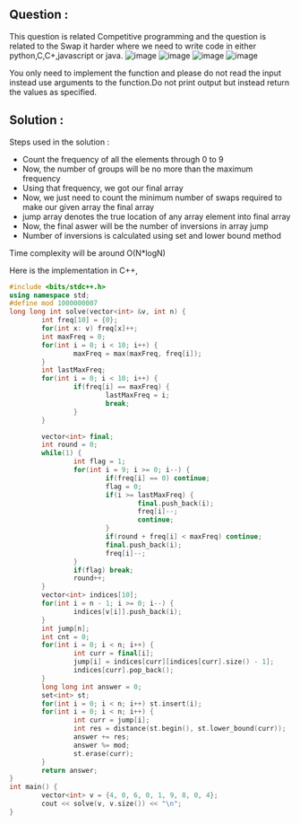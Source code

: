 ## Question :
This question is related Competitive programming and the question is related to the Swap it harder where we need to write code in either python,C,C+,javascript or java.
![image](https://user-images.githubusercontent.com/78461084/199543384-e1cdd92d-2e97-4dc8-ad5e-0d29a9aee191.png)
![image](https://user-images.githubusercontent.com/78461084/199543692-984b9426-09da-4a54-9ba5-48f3bdb2a1ca.png)
![image](https://user-images.githubusercontent.com/78461084/199543852-8d7228e3-d38d-4937-a7e3-aaa8cbedc4b9.png)
![image](https://user-images.githubusercontent.com/78461084/199543932-2180a3e1-c982-4e98-b738-029c56966a6c.png)

You only need to implement the function and please do not read the input instead use arguments to the function.Do not print output but instead return the values as specified.

## Solution :
Steps used in the solution :

- Count the frequency of all the elements through 0 to 9
- Now, the number of groups will be no more than the maximum frequency
- Using that frequency, we got our final array
- Now, we just need to count the minimum number of swaps required to make our given array the final array
- jump array denotes the true location of any array element into final array
- Now, the final aswer will be the number of inversions in array jump
- Number of inversions is calculated using set and lower bound method

Time complexity will be around O(N*logN)

Here is the implementation in C++,

```C++
#include <bits/stdc++.h>
using namespace std;
#define mod 1000000007
long long int solve(vector<int> &v, int n) {
        int freq[10] = {0};
        for(int x: v) freq[x]++;
        int maxFreq = 0;
        for(int i = 0; i < 10; i++) {
                maxFreq = max(maxFreq, freq[i]);
        }
        int lastMaxFreq;
        for(int i = 0; i < 10; i++) {
                if(freq[i] == maxFreq) {
                        lastMaxFreq = i;
                        break;
                }
        }

        vector<int> final;
        int round = 0;
        while(1) {
                int flag = 1;
                for(int i = 9; i >= 0; i--) {
                        if(freq[i] == 0) continue;
                        flag = 0;
                        if(i >= lastMaxFreq) {
                                final.push_back(i);
                                freq[i]--;
                                continue;
                        }
                        if(round + freq[i] < maxFreq) continue;
                        final.push_back(i);
                        freq[i]--;
                }
                if(flag) break;
                round++;
        }
        vector<int> indices[10];
        for(int i = n - 1; i >= 0; i--) {
                indices[v[i]].push_back(i);
        }
        int jump[n];
        int cnt = 0;
        for(int i = 0; i < n; i++) {
                int curr = final[i];
                jump[i] = indices[curr][indices[curr].size() - 1];
                indices[curr].pop_back();
        }
        long long int answer = 0;
        set<int> st;
        for(int i = 0; i < n; i++) st.insert(i);
        for(int i = 0; i < n; i++) {
                int curr = jump[i];
                int res = distance(st.begin(), st.lower_bound(curr));
                answer += res;
                answer %= mod;
                st.erase(curr);
        }
        return answer;
}
int main() {
        vector<int> v = {4, 0, 6, 0, 1, 9, 8, 0, 4};
        cout << solve(v, v.size()) << "\n";
}
```
